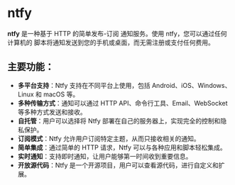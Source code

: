# ntfy

**ntfy** 是一种基于 HTTP 的简单发布-订阅 通知服务。使用 ntfy，您可以通过任何计算机的 脚本将通知发送到您的手机或桌面，而无需注册或支付任何费用。

## 主要功能：

- **多平台支持**：Ntfy 支持在不同平台上使用，包括 Android、iOS、Windows、Linux 和 macOS 等。
- **多种传输方式**：通知可以通过 HTTP API、命令行工具、Email、WebSocket 等多种方式发送和接收。
- **自托管**：用户可以选择将 Ntfy 部署在自己的服务器上，实现完全的控制和隐私保护。
- **订阅模式**：Ntfy 允许用户订阅特定主题，从而只接收相关的通知。
- **简单集成**：通过简单的 HTTP 请求，Ntfy 可以与各种应用和脚本轻松集成。
- **实时通知**：支持即时通知，让用户能够第一时间收到重要信息。
- **开放源代码**：Ntfy 是一个开源项目，用户可以查看源代码，进行自定义和扩展。